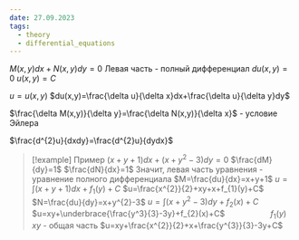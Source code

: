 ```yaml
---
date: 27.09.2023
tags:
  - theory
  - differential_equations
---
```

$M(x,y)dx+N(x,y)dy=0$
Левая часть - полный дифференциал
$du(x,y)=0$
$u(x,y)=C$

$u=u(x,y)$
$du(x,y)=\frac{\delta u}{\delta x}dx+\frac{\delta u}{\delta y}dy$

$\frac{\delta M(x,y)}{\delta y}=\frac{\delta N(x,y)}{\delta x}$ - условие Эйлера

$\frac{d^{2}u}{dxdy}=\frac{d^{2}u}{dydx}$


> [!example] Пример
> $(x+y+1)dx+(x+y^{2}-3)dy=0$
> $\frac{dM}{dy}=1$
> $\frac{dN}{dx}=1$
> Значит, левая часть уравнения - уравнение полного дифференциала
> $M=\frac{du}{dx}=x+y+1$
> $u=\int{(x+y+1)}dx+f_{1}(y)+C$
> $u=\frac{x^{2}}{2}+xy+x+f_{1}(y)+C$
> $N=\frac{du}{dy}=x+y^{2}-3$
> $u=\int{(x+y^{2}-3)dy}+f_{2}(x)+C$
> $u=xy+\underbrace{\frac{y^3}{3}-3y}+f_{2}(x)+C$
> $\;\;\;\quad\quad\quad\quad f_1(y)$
> $xy$ - общая часть
> $u=xy+\frac{x^{2}}{2}+x+\frac{y^{3}}{3}-3y+C$


